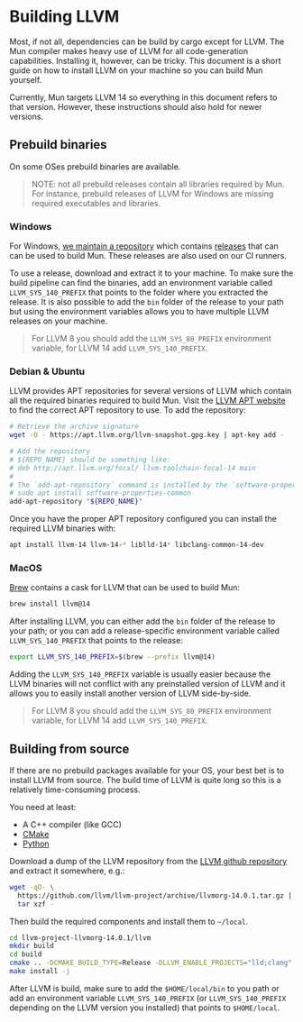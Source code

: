 # Building LLVM

Most, if not all, dependencies can be build by cargo except for LLVM.
The Mun compiler makes heavy use of LLVM for all code-generation capabilities.
Installing it, however, can be tricky.
This document is a short guide on how to install LLVM on your machine so you can build Mun yourself.

Currently, Mun targets LLVM 14 so everything in this document refers to that version.
However, these instructions should also hold for newer versions. 

## Prebuild binaries

On some OSes prebuild binaries are available.

> NOTE: not all prebuild releases contain all libraries required by Mun. 
> For instance, prebuild releases of LLVM for Windows are missing required executables and libraries.

### Windows

For Windows, [we maintain a repository](https://github.com/mun-lang/llvm-package-windows) which contains [releases](https://github.com/mun-lang/llvm-package-windows/releases) that can can be used to build Mun. 
These releases are also used on our CI runners. 

To use a release, download and extract it to your machine. 
To make sure the build pipeline can find the binaries, add an environment variable called `LLVM_SYS_140_PREFIX` that points to the folder where you extracted the release.
It is also possible to add the `bin` folder of the release to your path but using the environment variables allows you to have multiple LLVM releases on your machine.

> For LLVM 8 you should add the `LLVM_SYS_80_PREFIX` environment variable, for LLVM 14 add `LLVM_SYS_140_PREFIX`.

### Debian & Ubuntu

LLVM provides APT repositories for several versions of LLVM which contain all the required binaries required to build Mun. 
Visit the [LLVM APT website](https://apt.llvm.org/) to find the correct APT repository to use. 
To add the repository:

```bash
# Retrieve the archive signature
wget -O - https://apt.llvm.org/llvm-snapshot.gpg.key | apt-key add -

# Add the repository
# ${REPO_NAME} should be something like:
# deb http://apt.llvm.org/focal/ llvm-toolchain-focal-14 main
#
# The `add-apt-repository` command is installed by the `software-properties-common` package:
# sudo apt install software-properties-common 
add-apt-repository "${REPO_NAME}"
```

Once you have the proper APT repository configured you can install the required LLVM binaries with:

```bash
apt install llvm-14 llvm-14-* liblld-14* libclang-common-14-dev
```

### MacOS

[Brew](https://brew.sh/) contains a cask for LLVM that can be used to build Mun:

```bash
brew install llvm@14
```

After installing LLVM, you can either add the `bin` folder of the release to your path; or you can add a release-specific environment variable called `LLVM_SYS_140_PREFIX` that points to the release:

```bash
export LLVM_SYS_140_PREFIX=$(brew --prefix llvm@14)
```

Adding the `LLVM_SYS_140_PREFIX` variable is usually easier because the LLVM binaries will not conflict with any preinstalled version of LLVM and it allows you to easily install another version of LLVM side-by-side.

> For LLVM 8 you should add the `LLVM_SYS_80_PREFIX` environment variable, for LLVM 14 add `LLVM_SYS_140_PREFIX`.

## Building from source

If there are no prebuild packages available for your OS, your best bet is to install LLVM from source. 
The build time of LLVM is quite long so this is a relatively time-consuming process.

You need at least: 
- A C++ compiler (like GCC)
- [CMake](https://cmake.org/)
- [Python](https://www.python.org/)

Download a dump of the LLVM repository from the [LLVM github repository](https://github.com/llvm/llvm-project) and extract it somewhere, e.g.:

```bash
wget -qO- \
  https://github.com/llvm/llvm-project/archive/llvmorg-14.0.1.tar.gz | \
  tar xzf -
```

Then build the required components and install them to `~/local`.

```bash
cd llvm-project-llvmorg-14.0.1/llvm
mkdir build
cd build
cmake .. -DCMAKE_BUILD_TYPE=Release -DLLVM_ENABLE_PROJECTS="lld;clang" -DCMAKE_INSTALL_PREFIX=$HOME/local -DCMAKE_INSTALL_PREFIX=$HOME/local -DLLVM_ENABLE_LIBXML2=OFF
make install -j
```

After LLVM is build, make sure to add the `$HOME/local/bin` to you path or add an environment variable `LLVM_SYS_140_PREFIX` (or `LLVM_SYS_140_PREFIX` depending on the LLVM version you installed) that points to `$HOME/local`. 
